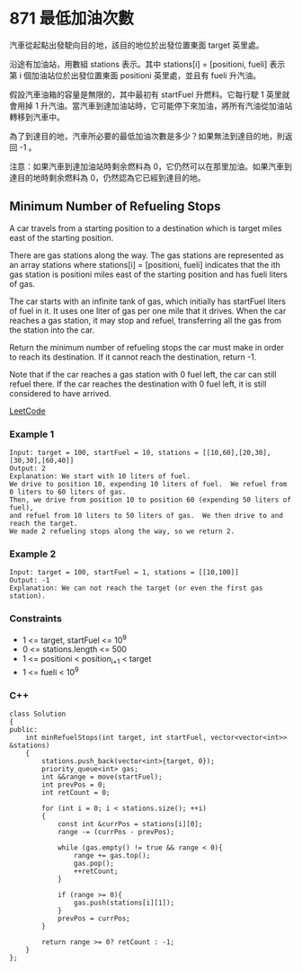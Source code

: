 # 871 最低加油次數

汽車從起點出發駛向目的地，該目的地位於出發位置東面 target 英里處。

沿途有加油站，用數組 stations 表示。其中 stations[i] = [positioni, fueli] 表示第 i 個加油站位於出發位置東面 positioni 英里處，並且有 fueli 升汽油。

假設汽車油箱的容量是無限的，其中最初有 startFuel 升燃料。它每行駛 1 英里就會用掉 1 升汽油。當汽車到達加油站時，它可能停下來加油，將所有汽油從加油站轉移到汽車中。

為了到達目的地，汽車所必要的最低加油次數是多少？如果無法到達目的地，則返回 -1 。

注意：如果汽車到達加油站時剩余燃料為 0，它仍然可以在那里加油。如果汽車到達目的地時剩余燃料為 0，仍然認為它已經到達目的地。

##   Minimum Number of Refueling Stops

A car travels from a starting position to a destination which is target miles east of the starting position.

There are gas stations along the way. The gas stations are represented as an array stations where stations[i] = [positioni, fueli] indicates that the ith gas station is positioni miles east of the starting position and has fueli liters of gas.

The car starts with an infinite tank of gas, which initially has startFuel liters of fuel in it. It uses one liter of gas per one mile that it drives. When the car reaches a gas station, it may stop and refuel, transferring all the gas from the station into the car.

Return the minimum number of refueling stops the car must make in order to reach its destination. If it cannot reach the destination, return -1.

Note that if the car reaches a gas station with 0 fuel left, the car can still refuel there. If the car reaches the destination with 0 fuel left, it is still considered to have arrived.


[LeetCode](https://leetcode.cn/problems/minimum-number-of-refueling-stops/)


### Example 1


```
Input: target = 100, startFuel = 10, stations = [[10,60],[20,30],[30,30],[60,40]]
Output: 2
Explanation: We start with 10 liters of fuel.
We drive to position 10, expending 10 liters of fuel.  We refuel from 0 liters to 60 liters of gas.
Then, we drive from position 10 to position 60 (expending 50 liters of fuel),
and refuel from 10 liters to 50 liters of gas.  We then drive to and reach the target.
We made 2 refueling stops along the way, so we return 2.
```

### Example 2


```
Input: target = 100, startFuel = 1, stations = [[10,100]]
Output: -1
Explanation: We can not reach the target (or even the first gas station).
```


### Constraints

* 1 <= target, startFuel <= 10<sup>9</sup>
* 0 <= stations.length <= 500
* 1 <= positioni < position<sub>i+1</sub> < target
* 1 <= fueli < 10<sup>9</sup>


### C++ 
```
class Solution
{
public:
    int minRefuelStops(int target, int startFuel, vector<vector<int>> &stations)
    {
        stations.push_back(vector<int>{target, 0});
        priority_queue<int> gas;
        int &&range = move(startFuel);
        int prevPos = 0;
        int retCount = 0;

        for (int i = 0; i < stations.size(); ++i)
        {
            const int &currPos = stations[i][0];
            range -= (currPos - prevPos);

            while (gas.empty() != true && range < 0){
                range += gas.top();
                gas.pop();
                ++retCount;
            }
            
            if (range >= 0){
                gas.push(stations[i][1]);
            }
            prevPos = currPos;
        }

        return range >= 0? retCount : -1;
    }
};
```
